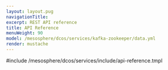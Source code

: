 ```yaml
---
layout: layout.pug
navigationTitle:
excerpt: REST API reference
title: API Reference
menuWeight: 90
model: /mesosphere/dcos/services/kafka-zookeeper/data.yml
render: mustache
---
```


#include /mesosphere/dcos/services/include/api-reference.tmpl
